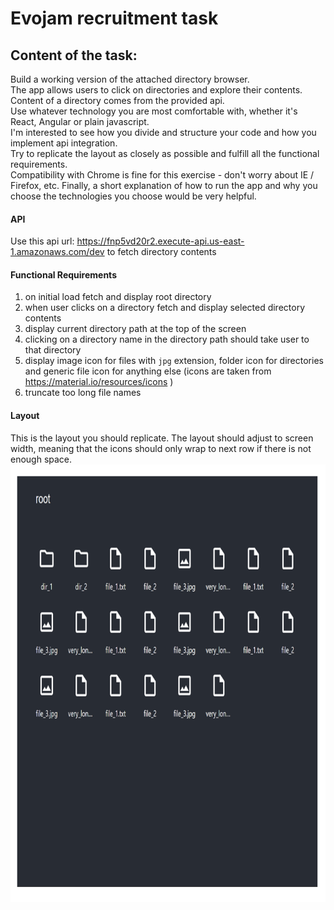 # Evojam recruitment task

## Content of the task:

Build a working version of the attached directory browser.<br />
The app allows users to click on directories and explore their contents.<br />
Content of a directory comes from the provided api.<br />
Use whatever technology you are most comfortable with, whether it's React, Angular or plain javascript.<br />
I'm interested to see how you divide and structure your code and how you implement api integration.<br />
Try to replicate the layout as closely as possible and fulfill all the functional requirements.<br />
Compatibility with Chrome is fine for this exercise - don't worry about IE / Firefox, etc. Finally, a short explanation of how to run the app and why you choose the technologies you choose would be very helpful.

#### API

Use this api url: https://fnp5vd20r2.execute-api.us-east-1.amazonaws.com/dev to fetch directory contents

#### Functional Requirements

1. on initial load fetch and display root directory
2. when user clicks on a directory fetch and display selected directory contents
3. display current directory path at the top of the screen
4. clicking on a directory name in the directory path should take user to that directory
5. display image icon for files with `jpg` extension, folder icon for directories and generic file icon for anything else (icons are taken from https://material.io/resources/icons )
6. truncate too long file names

#### Layout

This is the layout you should replicate.
The layout should adjust to screen width, meaning that the icons should only wrap to next row if there is not enough space.
<img src='./public/3.png' width='800' height="700">
